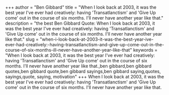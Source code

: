 +++
author = "Ben Gibbard"
title = "When I look back at 2003, it was the best year I've ever had creatively: having 'Transatlanctism' and 'Give Up come' out in the course of six months. I'll never have another year like that."
description = "the best Ben Gibbard Quote: When I look back at 2003, it was the best year I've ever had creatively: having 'Transatlanctism' and 'Give Up come' out in the course of six months. I'll never have another year like that."
slug = "when-i-look-back-at-2003-it-was-the-best-year-ive-ever-had-creatively:-having-transatlanctism-and-give-up-come-out-in-the-course-of-six-months-ill-never-have-another-year-like-that"
keywords = "When I look back at 2003, it was the best year I've ever had creatively: having 'Transatlanctism' and 'Give Up come' out in the course of six months. I'll never have another year like that.,ben gibbard,ben gibbard quotes,ben gibbard quote,ben gibbard sayings,ben gibbard saying,quotes, sayings,quote, saying, motivation"
+++
When I look back at 2003, it was the best year I've ever had creatively: having 'Transatlanctism' and 'Give Up come' out in the course of six months. I'll never have another year like that.
